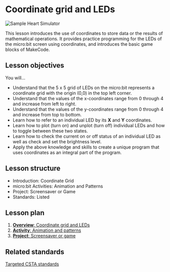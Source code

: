 # Coordinate grid and LEDs

![Sample Heart Simulator](/static/courses/csintro/coordinates/cover.png)

This lesson introduces the use of coordinates to store data or the results of mathematical operations. It provides practice programming for the LEDs of the micro:bit screen using coordinates, and introduces the basic game blocks of MakeCode.

## Lesson objectives

You will...

* Understand that the 5 x 5 grid of LEDs on the micro:bit represents a coordinate grid with the origin (0,0) in the top left corner.
* Understand that the values of the x-coordinates range from 0 through 4 and increase from left to right.
* Understand that the values of the y-coordinates range from 0 through 4 and increase from top to bottom.
* Learn how to refer to an individual LED by its **X** and **Y** coordinates.
* Learn how to plot (turn on) and unplot (turn off) individual LEDs and how to toggle between these two states.
* Learn how to check the current on or off status of an individual LED as well as check and set the brightness level.
* Apply the above knowledge and skills to create a unique program that uses coordinates as an integral part of the program.

## Lesson structure

* Introduction: Coordinate Grid
* micro:bit Activities: Animation and Patterns
* Project: Screensaver or Game
* Standards: Listed

## Lesson plan

1. [**Overview**: Coordinate grid and LEDs](/test/courses/csintro/coordinates/overview)
2. [**Activity**: Animation and patterns](/test/courses/csintro/coordinates/activity)
3. [**Project**: Screensaver or game](/test/courses/csintro/coordinates/project)

## Related standards

[Targeted CSTA standards](/test/courses/csintro/coordinates/standards)